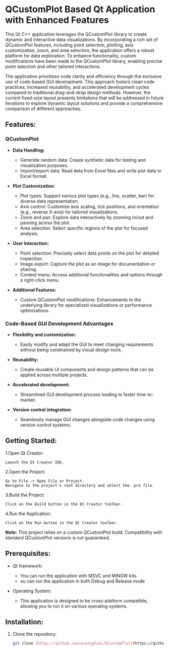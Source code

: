 # QCustomPlot Based Qt Application with Enhanced Features
This Qt C++ application leverages the QCustomPlot library to create dynamic and interactive data visualizations. By incorporating a rich set of QCustomPlot features, including point selection, plotting, axis customization, zoom, and area selection, the application offers a robust platform for data exploration. To enhance functionality, custom modifications have been made to the QCustomPlot library, enabling precise point selection and other tailored interactions.

The application prioritizes code clarity and efficiency through the exclusive use of code-based GUI development. This approach fosters clean code practices, increased reusability, and accelerated development cycles compared to traditional drag-and-drop design methods. However, the current fixed-size layout presents limitations that will be addressed in future iterations to explore dynamic layout solutions and provide a comprehensive comparison of different approaches.
## **Features:**
### **QCustomPlot**	
* **Data Handling:**

    * Generate random data: Create synthetic data for testing and visualization purposes.
    * Import/export data: Read data from Excel files and write plot data to Excel format.

* **Plot Customization:**

    * Plot types: Support various plot types (e.g., line, scatter, bar) for diverse data representation.
    * Axis control: Customize axis scaling, tick positions, and orientation (e.g., reverse X-axis) for tailored visualizations.
    * Zoom and pan: Explore data interactively by zooming in/out and panning across the plot.
    * Area selection: Select specific regions of the plot for focused analysis.

* **User Interaction:**

    * Point selection: Precisely select data points on the plot for detailed inspection.
    * Image export: Capture the plot as an image for documentation or sharing.
    * Context menu: Access additional functionalities and options through a right-click menu.

* **Additional Features:**

    * Custom QCustomPlot modifications: Enhancements to the underlying library for specialized visualizations or performance optimizations.

### **Code-Based GUI Development Advantages**
* **Flexibility and customization:**

	* Easily modify and adapt the GUI to meet changing requirements without being constrained by visual design tools.
	
* **Reusability:**

	* Create reusable UI components and design patterns that can be applied across multiple projects.
	
* **Accelerated development:**

	* Streamlined GUI development process leading to faster time-to-market.
	
* **Version control integration:**

	* Seamlessly manage GUI changes alongside code changes using version control systems.
	
## **Getting Started:**
1.Open Qt Creator: 

	Launch the Qt Creator IDE.
	
2.Open the Project:

    Go to File -> Open File or Project.
    Navigate to the project's root directory and select the .pro file.
	
3.Build the Project:

    Click on the Build button in the Qt Creator toolbar.
	
4.Run the Application:
 
    Click on the Run button in the Qt Creator toolbar.
	
**Note:** This project relies on a custom QCustomPlot build. Compatibility with standard QCustomPlot versions is not guaranteed.
	
## **Prerequisites:**
* Qt framework:
	
	* You can run the application with MSVC and MINGW kits.
	* ou can run the application in both Debug and Release mode

* Operating System:
	
	* This application is designed to be cross-platform compatible, allowing you to run it on various operating systems.

	
## **Installation:**

1. Clone the repository:
   ```bash
   git clone [https://github.com/avazaghaei/QCustomPlot](https://github.com/avazaghaei/QCustomPlot.git)
